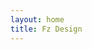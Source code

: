 ```yaml
---
layout: home
title: Fz Design
---
```


<vp-home />

<script setup lang="ts">
  import VpHome from '@theme/components/vp-home.vue'
</script>
